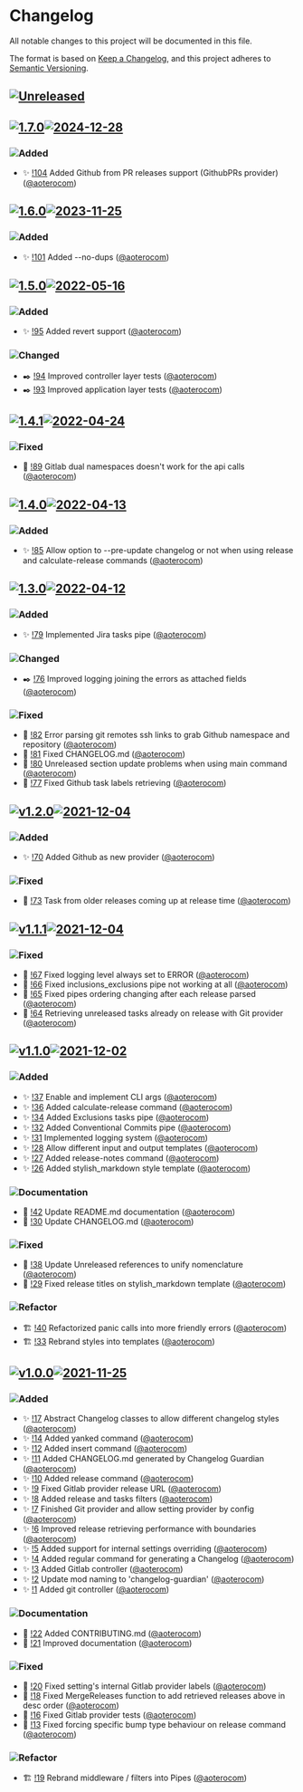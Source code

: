 # Changelog

All notable changes to this project will be documented in this file.

The format is based on [Keep a Changelog](https://keepachangelog.com/en/1.0.0/),
and this project adheres to [Semantic Versioning](https://semver.org/spec/v2.0.0.html).

## [![Unreleased]](https://gitlab.com/aoterocom/changelog-guardian/-/compare/v1.0.0...develop)

## [![1.7.0]![2024-12-28]](https://gitlab.com/aoterocom/changelog-guardian/-/compare/1.6.0...1.7.0)

### ![Added]

- ✨ [!104](https://gitlab.com/aoterocom/changelog-guardian/-/merge_requests/104) Added Github from PR releases support (GithubPRs provider) ([@aoterocom](https://gitlab.com/aoterocom))

## [![1.6.0]![2023-11-25]](https://gitlab.com/aoterocom/changelog-guardian/-/compare/1.5.0...1.6.0)

### ![Added]

- ✨ [!101](https://gitlab.com/aoterocom/changelog-guardian/-/merge_requests/101) Added --no-dups ([@aoterocom](https://gitlab.com/aoterocom))

## [![1.5.0]![2022-05-16]](https://gitlab.com/aoterocom/changelog-guardian/-/compare/1.4.1...1.5.0)

### ![Added]

- ✨ [!95](https://gitlab.com/aoterocom/changelog-guardian/-/merge_requests/95) Added revert support ([@aoterocom](https://gitlab.com/aoterocom))

### ![Changed]

- ✒️ [!94](https://gitlab.com/aoterocom/changelog-guardian/-/merge_requests/94) Improved controller layer tests ([@aoterocom](https://gitlab.com/aoterocom))
- ✒️ [!93](https://gitlab.com/aoterocom/changelog-guardian/-/merge_requests/93) Improved application layer tests ([@aoterocom](https://gitlab.com/aoterocom))

## [![1.4.1]![2022-04-24]](https://gitlab.com/aoterocom/changelog-guardian/-/compare/1.4.0...1.4.1)

### ![Fixed]

- 🐛 [!89](https://gitlab.com/aoterocom/changelog-guardian/-/merge_requests/89) Gitlab dual namespaces doesn't work for the api calls ([@aoterocom](https://gitlab.com/aoterocom))

## [![1.4.0]![2022-04-13]](https://gitlab.com/aoterocom/changelog-guardian/-/compare/1.3.0...1.4.0)

### ![Added]

- ✨ [!85](https://gitlab.com/aoterocom/changelog-guardian/-/merge_requests/85) Allow option to --pre-update changelog or not when using release and calculate-release commands ([@aoterocom](https://gitlab.com/aoterocom))

## [![1.3.0]![2022-04-12]](https://gitlab.com/aoterocom/changelog-guardian/-/compare/v1.2.0...1.3.0)

### ![Added]

- ✨ [!79](https://gitlab.com/aoterocom/changelog-guardian/-/merge_requests/79) Implemented Jira tasks pipe ([@aoterocom](https://gitlab.com/aoterocom))

### ![Changed]

- ✒️ [!76](https://gitlab.com/aoterocom/changelog-guardian/-/merge_requests/76) Improved logging joining the errors as attached fields ([@aoterocom](https://gitlab.com/aoterocom))

### ![Fixed]

- 🐛 [!82](https://gitlab.com/aoterocom/changelog-guardian/-/merge_requests/82) Error parsing git remotes ssh links to grab Github namespace and repository ([@aoterocom](https://gitlab.com/aoterocom))
- 🐛 [!81](https://gitlab.com/aoterocom/changelog-guardian/-/merge_requests/81) Fixed CHANGELOG.md ([@aoterocom](https://gitlab.com/aoterocom))
- 🐛 [!80](https://gitlab.com/aoterocom/changelog-guardian/-/merge_requests/80) Unreleased section update problems when using main command ([@aoterocom](https://gitlab.com/aoterocom))
- 🐛 [!77](https://gitlab.com/aoterocom/changelog-guardian/-/merge_requests/77) Fixed Github task labels retrieving ([@aoterocom](https://gitlab.com/aoterocom))

## [![v1.2.0]![2021-12-04]](https://gitlab.com/aoterocom/changelog-guardian/-/releases/v1.2.0)

### ![Added]

- ✨ [!70](https://gitlab.com/aoterocom/changelog-guardian/-/merge_requests/70) Added Github as new provider ([@aoterocom](https://gitlab.com/aoterocom))

### ![Fixed]

- 🐛 [!73](https://gitlab.com/aoterocom/changelog-guardian/-/merge_requests/73) Task from older releases coming up at release time ([@aoterocom](https://gitlab.com/aoterocom))

## [![v1.1.1]![2021-12-04]](https://gitlab.com/aoterocom/changelog-guardian/-/releases/v1.1.1)

### ![Fixed]

- 🐛 [!67](https://gitlab.com/aoterocom/changelog-guardian/-/merge_requests/67) Fixed logging level always set to ERROR ([@aoterocom](https://gitlab.com/aoterocom))
- 🐛 [!66](https://gitlab.com/aoterocom/changelog-guardian/-/merge_requests/66) Fixed inclusions_exclusions pipe not working at all ([@aoterocom](https://gitlab.com/aoterocom))
- 🐛 [!65](https://gitlab.com/aoterocom/changelog-guardian/-/merge_requests/65) Fixed pipes ordering changing after each release parsed ([@aoterocom](https://gitlab.com/aoterocom))
- 🐛 [!64](https://gitlab.com/aoterocom/changelog-guardian/-/merge_requests/64) Retrieving unreleased tasks already on release with Git provider ([@aoterocom](https://gitlab.com/aoterocom))

## [![v1.1.0]![2021-12-02]](https://gitlab.com/aoterocom/changelog-guardian/-/releases/v1.1.0)

### ![Added]

- ✨ [!37](https://gitlab.com/aoterocom/changelog-guardian/-/merge_requests/37) Enable and implement CLI args ([@aoterocom](https://gitlab.com/aoterocom))
- ✨ [!36](https://gitlab.com/aoterocom/changelog-guardian/-/merge_requests/36) Added calculate-release command ([@aoterocom](https://gitlab.com/aoterocom))
- ✨ [!34](https://gitlab.com/aoterocom/changelog-guardian/-/merge_requests/34) Added Exclusions tasks pipe ([@aoterocom](https://gitlab.com/aoterocom))
- ✨ [!32](https://gitlab.com/aoterocom/changelog-guardian/-/merge_requests/32) Added Conventional Commits pipe ([@aoterocom](https://gitlab.com/aoterocom))
- ✨ [!31](https://gitlab.com/aoterocom/changelog-guardian/-/merge_requests/31) Implemented logging system ([@aoterocom](https://gitlab.com/aoterocom))
- ✨ [!28](https://gitlab.com/aoterocom/changelog-guardian/-/merge_requests/28) Allow different input and output templates ([@aoterocom](https://gitlab.com/aoterocom))
- ✨ [!27](https://gitlab.com/aoterocom/changelog-guardian/-/merge_requests/27) Added release-notes command ([@aoterocom](https://gitlab.com/aoterocom))
- ✨ [!26](https://gitlab.com/aoterocom/changelog-guardian/-/merge_requests/26) Added stylish_markdown style template ([@aoterocom](https://gitlab.com/aoterocom))

### ![Documentation]

- 📖 [!42](https://gitlab.com/aoterocom/changelog-guardian/-/merge_requests/42) Update README.md documentation ([@aoterocom](https://gitlab.com/aoterocom))
- 📖 [!30](https://gitlab.com/aoterocom/changelog-guardian/-/merge_requests/30) Update CHANGELOG.md ([@aoterocom](https://gitlab.com/aoterocom))

### ![Fixed]

- 🐛 [!38](https://gitlab.com/aoterocom/changelog-guardian/-/merge_requests/38) Update Unreleased references to unify nomenclature ([@aoterocom](https://gitlab.com/aoterocom))
- 🐛 [!29](https://gitlab.com/aoterocom/changelog-guardian/-/merge_requests/29) Fixed release titles on stylish_markdown template ([@aoterocom](https://gitlab.com/aoterocom))

### ![Refactor]

- 🏗 [!40](https://gitlab.com/aoterocom/changelog-guardian/-/merge_requests/40) Refactorized panic calls into more friendly errors ([@aoterocom](https://gitlab.com/aoterocom))
- 🏗 [!33](https://gitlab.com/aoterocom/changelog-guardian/-/merge_requests/33) Rebrand styles into templates ([@aoterocom](https://gitlab.com/aoterocom))

## [![v1.0.0]![2021-11-25]](https://gitlab.com/aoterocom/changelog-guardian/-/releases/v1.0.0)

### ![Added]

- ✨ [!17](https://gitlab.com/aoterocom/changelog-guardian/-/merge_requests/17) Abstract Changelog classes to allow different changelog styles ([@aoterocom](https://gitlab.com/aoterocom))
- ✨ [!14](https://gitlab.com/aoterocom/changelog-guardian/-/merge_requests/14) Added yanked command ([@aoterocom](https://gitlab.com/aoterocom))
- ✨ [!12](https://gitlab.com/aoterocom/changelog-guardian/-/merge_requests/12) Added insert command ([@aoterocom](https://gitlab.com/aoterocom))
- ✨ [!11](https://gitlab.com/aoterocom/changelog-guardian/-/merge_requests/11) Added CHANGELOG.md generated by Changelog Guardian ([@aoterocom](https://gitlab.com/aoterocom))
- ✨ [!10](https://gitlab.com/aoterocom/changelog-guardian/-/merge_requests/10) Added release command ([@aoterocom](https://gitlab.com/aoterocom))
- ✨ [!9](https://gitlab.com/aoterocom/changelog-guardian/-/merge_requests/9) Fixed Gitlab provider release URL ([@aoterocom](https://gitlab.com/aoterocom))
- ✨ [!8](https://gitlab.com/aoterocom/changelog-guardian/-/merge_requests/8) Added release and tasks filters ([@aoterocom](https://gitlab.com/aoterocom))
- ✨ [!7](https://gitlab.com/aoterocom/changelog-guardian/-/merge_requests/7) Finished Git provider and allow setting provider by config ([@aoterocom](https://gitlab.com/aoterocom))
- ✨ [!6](https://gitlab.com/aoterocom/changelog-guardian/-/merge_requests/6) Improved release retrieving performance with boundaries ([@aoterocom](https://gitlab.com/aoterocom))
- ✨ [!5](https://gitlab.com/aoterocom/changelog-guardian/-/merge_requests/5) Added support for internal settings overriding ([@aoterocom](https://gitlab.com/aoterocom))
- ✨ [!4](https://gitlab.com/aoterocom/changelog-guardian/-/merge_requests/4) Added regular command for generating a Changelog ([@aoterocom](https://gitlab.com/aoterocom))
- ✨ [!3](https://gitlab.com/aoterocom/changelog-guardian/-/merge_requests/3) Added Gitlab controller ([@aoterocom](https://gitlab.com/aoterocom))
- ✨ [!2](https://gitlab.com/aoterocom/changelog-guardian/-/merge_requests/2) Update mod naming to 'changelog-guardian' ([@aoterocom](https://gitlab.com/aoterocom))
- ✨ [!1](https://gitlab.com/aoterocom/changelog-guardian/-/merge_requests/1) Added git controller ([@aoterocom](https://gitlab.com/aoterocom))

### ![Documentation]

- 📖 [!22](https://gitlab.com/aoterocom/changelog-guardian/-/merge_requests/22) Added CONTRIBUTING.md ([@aoterocom](https://gitlab.com/aoterocom))
- 📖 [!21](https://gitlab.com/aoterocom/changelog-guardian/-/merge_requests/21) Improved documentation ([@aoterocom](https://gitlab.com/aoterocom))

### ![Fixed]

- 🐛 [!20](https://gitlab.com/aoterocom/changelog-guardian/-/merge_requests/20) Fixed setting's internal Gitlab provider labels ([@aoterocom](https://gitlab.com/aoterocom))
- 🐛 [!18](https://gitlab.com/aoterocom/changelog-guardian/-/merge_requests/18) Fixed MergeReleases function to add retrieved releases above in desc order ([@aoterocom](https://gitlab.com/aoterocom))
- 🐛 [!16](https://gitlab.com/aoterocom/changelog-guardian/-/merge_requests/16) Fixed Gitlab provider tests ([@aoterocom](https://gitlab.com/aoterocom))
- 🐛 [!13](https://gitlab.com/aoterocom/changelog-guardian/-/merge_requests/13) Fixed forcing specific bump type behaviour on release command ([@aoterocom](https://gitlab.com/aoterocom))

### ![Refactor]

- 🏗 [!19](https://gitlab.com/aoterocom/changelog-guardian/-/merge_requests/19) Rebrand middleware / filters into Pipes ([@aoterocom](https://gitlab.com/aoterocom))

[Unreleased]: https://img.shields.io/badge/-Unreleased-blueviolet?&style=for-the-badge
[1.7.0]: https://img.shields.io/badge/Release-1.7.0-blueviolet?&style=for-the-badge
[2024-12-28]: https://img.shields.io/badge/-2024--12--28-white?&style=for-the-badge
[1.6.0]: https://img.shields.io/badge/Release-1.6.0-blueviolet?&style=for-the-badge
[2023-11-25]: https://img.shields.io/badge/-2023--11--25-white?&style=for-the-badge
[1.5.0]: https://img.shields.io/badge/Release-1.5.0-blueviolet?&style=for-the-badge
[2022-05-16]: https://img.shields.io/badge/-2022--05--16-white?&style=for-the-badge
[1.4.1]: https://img.shields.io/badge/Release-1.4.1-blueviolet?&style=for-the-badge
[2022-04-24]: https://img.shields.io/badge/-2022--04--24-white?&style=for-the-badge
[1.4.0]: https://img.shields.io/badge/Release-1.4.0-blueviolet?&style=for-the-badge
[2022-04-13]: https://img.shields.io/badge/-2022--04--13-white?&style=for-the-badge
[1.3.0]: https://img.shields.io/badge/Release-1.3.0-blueviolet?&style=for-the-badge
[2022-04-12]: https://img.shields.io/badge/-2022--04--12-white?&style=for-the-badge
[v1.2.0]: https://img.shields.io/badge/Release-v1.2.0-blueviolet?&style=for-the-badge
[2021-12-04]: https://img.shields.io/badge/-2021--12--04-white?&style=for-the-badge
[v1.1.1]: https://img.shields.io/badge/Release-v1.1.1-blueviolet?&style=for-the-badge
[2021-12-04]: https://img.shields.io/badge/-2021--12--04-white?&style=for-the-badge
[v1.1.0]: https://img.shields.io/badge/Release-v1.1.0-blueviolet?&style=for-the-badge
[2021-12-02]: https://img.shields.io/badge/-2021--12--02-white?&style=for-the-badge
[v1.0.0]: https://img.shields.io/badge/Release-v1.0.0-blueviolet?&style=for-the-badge
[2021-11-25]: https://img.shields.io/badge/-2021--11--25-white?&style=for-the-badge
[Added]: https://img.shields.io/badge/-ADDED-5ccb31.svg?&style=flat-square
[Breaking Changes]: https://img.shields.io/badge/-BREAKING+CHANGES-f70000.svg?&style=flat-square
[Changed]: https://img.shields.io/badge/-CHANGED-31cb7d.svg?&style=flat-square
[Dependencies]: https://img.shields.io/badge/-DEPENDENCIES-cb6b31.svg?&style=flat-square
[Deprecated]: https://img.shields.io/badge/-DEPRECATED-4e31cb.svg?&style=flat-square
[Documentation]: https://img.shields.io/badge/-DOCUMENTATION-3188cb.svg?&style=flat-square
[Fixed]: https://img.shields.io/badge/-FIXED-cb3131.svg?&style=flat-square
[Refactor]: https://img.shields.io/badge/-REFACTOR-cba531.svg?&style=flat-square
[Removed]: https://img.shields.io/badge/-REMOVED-7631cb.svg?&style=flat-square
[Security]: https://img.shields.io/badge/-SECURITY-b841a0.svg?&style=flat-square
[YANKED]: https://img.shields.io/badge/-YANKED-blueviolet.svg?&style=for-the-badge
